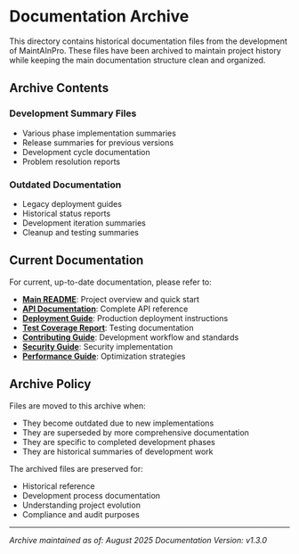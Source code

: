 # Documentation Archive

This directory contains historical documentation files from the development of
MaintAInPro. These files have been archived to maintain project history while
keeping the main documentation structure clean and organized.

## Archive Contents

### Development Summary Files

- Various phase implementation summaries
- Release summaries for previous versions
- Development cycle documentation
- Problem resolution reports

### Outdated Documentation

- Legacy deployment guides
- Historical status reports
- Development iteration summaries
- Cleanup and testing summaries

## Current Documentation

For current, up-to-date documentation, please refer to:

- **[Main README](../README.md)**: Project overview and quick start
- **[API Documentation](../API_DOCUMENTATION.md)**: Complete API reference
- **[Deployment Guide](../DEPLOYMENT_GUIDE_COMPLETE.md)**: Production deployment
  instructions
- **[Test Coverage Report](../TEST_COVERAGE_REPORT.md)**: Testing documentation
- **[Contributing Guide](../CONTRIBUTING.md)**: Development workflow and
  standards
- **[Security Guide](../PRODUCTION_SECURITY_GUIDE.md)**: Security implementation
- **[Performance Guide](../PRODUCTION_PERFORMANCE_GUIDE.md)**: Optimization
  strategies

## Archive Policy

Files are moved to this archive when:

- They become outdated due to new implementations
- They are superseded by more comprehensive documentation
- They are specific to completed development phases
- They are historical summaries of development work

The archived files are preserved for:

- Historical reference
- Development process documentation
- Understanding project evolution
- Compliance and audit purposes

---

_Archive maintained as of: August 2025_ _Documentation Version: v1.3.0_
